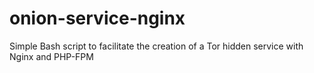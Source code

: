 # onion-service-nginx
Simple Bash script to facilitate the creation of a Tor hidden service with Nginx and PHP-FPM
